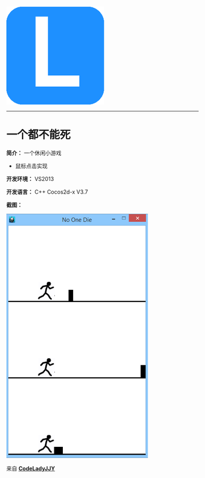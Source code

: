 [![logo](/logo.png)](http://www.codelady.space)

----------

# 一个都不能死

**简介：** 一个休闲小游戏

* 鼠标点击实现

**开发环境：** VS2013

**开发语言：** C++ Cocos2d-x V3.7

**截图：**

![一个都不能死](/NoOneDies.PNG)

来自 **[CodeLadyJJY](http://www.codelady.space)**
